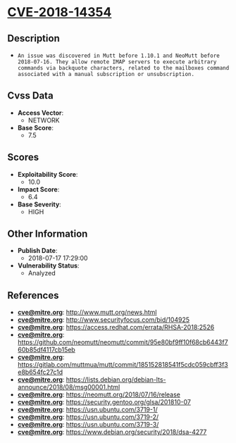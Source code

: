 
# [CVE-2018-14354](http://www.mutt.org/news.html)

## Description

- `An issue was discovered in Mutt before 1.10.1 and NeoMutt before 2018-07-16. They allow remote IMAP servers to execute arbitrary commands via backquote characters, related to the mailboxes command associated with a manual subscription or unsubscription.`

## Cvss Data

- **Access Vector**:
  - NETWORK
- **Base Score**:
  - 7.5

## Scores

- **Exploitability Score**:
  - 10.0
- **Impact Score**:
  - 6.4
- **Base Severity**:
  - HIGH

## Other Information

- **Publish Date**:
  - 2018-07-17 17:29:00
- **Vulnerability Status**:
  - Analyzed

## References

- **cve@mitre.org**: http://www.mutt.org/news.html
- **cve@mitre.org**: http://www.securityfocus.com/bid/104925
- **cve@mitre.org**: https://access.redhat.com/errata/RHSA-2018:2526
- **cve@mitre.org**: https://github.com/neomutt/neomutt/commit/95e80bf9ff10f68cb6443f760b85df4117cb15eb
- **cve@mitre.org**: https://gitlab.com/muttmua/mutt/commit/185152818541f5cdc059cbff3f3e8b654fc27c1d
- **cve@mitre.org**: https://lists.debian.org/debian-lts-announce/2018/08/msg00001.html
- **cve@mitre.org**: https://neomutt.org/2018/07/16/release
- **cve@mitre.org**: https://security.gentoo.org/glsa/201810-07
- **cve@mitre.org**: https://usn.ubuntu.com/3719-1/
- **cve@mitre.org**: https://usn.ubuntu.com/3719-2/
- **cve@mitre.org**: https://usn.ubuntu.com/3719-3/
- **cve@mitre.org**: https://www.debian.org/security/2018/dsa-4277
